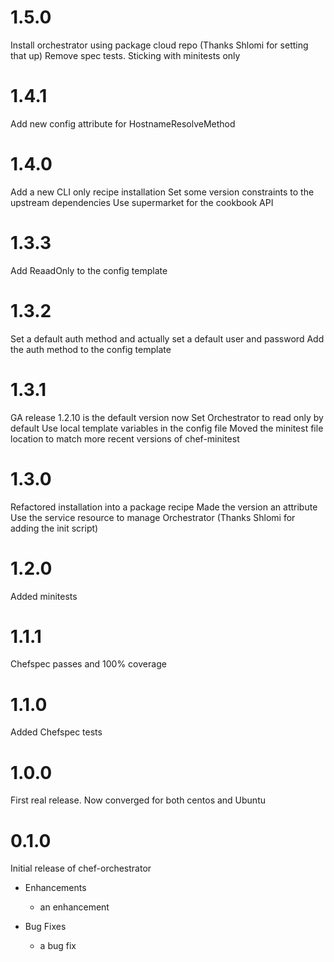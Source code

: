 # 1.5.0
Install orchestrator using package cloud repo (Thanks Shlomi for setting that up)
Remove spec tests. Sticking with minitests only

# 1.4.1
Add new config attribute for HostnameResolveMethod

# 1.4.0
Add a new CLI only recipe installation
Set some version constraints to the upstream dependencies
Use supermarket for the cookbook API

# 1.3.3
Add ReaadOnly to the config template

# 1.3.2
Set a default auth method and actually set a default user and password
Add the auth method to the config template

# 1.3.1
GA release 1.2.10 is the default version now
Set Orchestrator to read only by default
Use local template variables in the config file 
Moved the minitest file location to match more recent versions of chef-minitest

# 1.3.0
Refactored installation into a package recipe
Made the version an attribute
Use the service resource to manage Orchestrator (Thanks Shlomi for adding the init script)

# 1.2.0
Added minitests

# 1.1.1
Chefspec passes and 100% coverage

# 1.1.0
Added Chefspec tests

# 1.0.0
First real release. Now converged for both centos and Ubuntu

# 0.1.0

Initial release of chef-orchestrator

* Enhancements
  * an enhancement

* Bug Fixes
  * a bug fix
